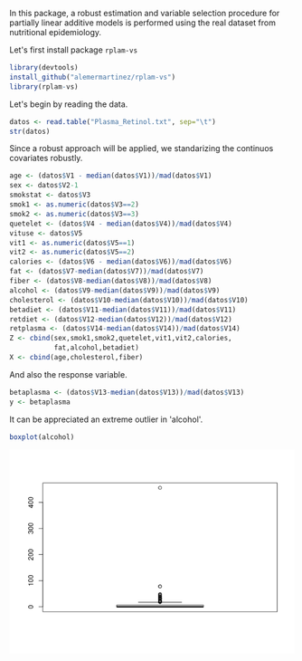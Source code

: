 In this package, a robust estimation and variable selection procedure for partially linear additive models is performed using the real dataset from nutritional epidemiology.

Let's first install package <code>rplam-vs</code>

``` r
library(devtools)
install_github("alemermartinez/rplam-vs")
library(rplam-vs)
```

Let's begin by reading the data.

``` r
datos <- read.table("Plasma_Retinol.txt", sep="\t")
str(datos)
```

Since a robust approach will be applied, we standarizing the continuos covariates robustly.

``` r
age <- (datos$V1 - median(datos$V1))/mad(datos$V1)
sex <- datos$V2-1
smokstat <- datos$V3
smok1 <- as.numeric(datos$V3==2)
smok2 <- as.numeric(datos$V3==3)
quetelet <- (datos$V4 - median(datos$V4))/mad(datos$V4)
vituse <- datos$V5
vit1 <- as.numeric(datos$V5==1)
vit2 <- as.numeric(datos$V5==2)
calories <- (datos$V6 - median(datos$V6))/mad(datos$V6)
fat <- (datos$V7-median(datos$V7))/mad(datos$V7)
fiber <- (datos$V8-median(datos$V8))/mad(datos$V8)
alcohol <- (datos$V9-median(datos$V9))/mad(datos$V9)
cholesterol <- (datos$V10-median(datos$V10))/mad(datos$V10)
betadiet <- (datos$V11-median(datos$V11))/mad(datos$V11)
retdiet <- (datos$V12-median(datos$V12))/mad(datos$V12)
retplasma <- (datos$V14-median(datos$V14))/mad(datos$V14)
Z <- cbind(sex,smok1,smok2,quetelet,vit1,vit2,calories,
           fat,alcohol,betadiet)
X <- cbind(age,cholesterol,fiber)
```

And also the response variable.

``` r
betaplasma <- (datos$V13-median(datos$V13))/mad(datos$V13)
y <- betaplasma
```

It can be appreciated an extreme outlier in 'alcohol'.
``` r
boxplot(alcohol)
```
![](README_files/figure-markdown_github/alcohol-1.png)

